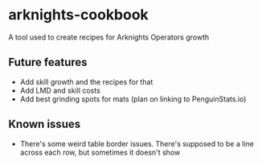 # arknights-cookbook
A tool used to create recipes for Arknights Operators growth

## Future features
* Add skill growth and the recipes for that
* Add LMD and skill costs
* Add best grinding spots for mats (plan on linking to PenguinStats.io)

## Known issues
* There's some weird table border issues. There's supposed to be a line across each row, but sometimes it doesn't show
